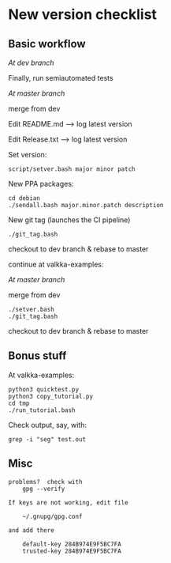 # New version checklist

## Basic workflow

*At dev branch*

Finally, run semiautomated tests

*At master branch*

merge from dev

Edit README.md --> log latest version

Edit Release.txt --> log latest version

Set version:
```
script/setver.bash major minor patch
```

New PPA packages:
```
cd debian
./sendall.bash major.minor.patch description
```

New git tag (launches the CI pipeline)
```
./git_tag.bash
```

checkout to dev branch & rebase to master

continue at valkka-examples:

*At master branch*

merge from dev

```
./setver.bash
./git_tag.bash
```

checkout to dev branch & rebase to master

## Bonus stuff

At valkka-examples:
```
python3 quicktest.py
python3 copy_tutorial.py
cd tmp
./run_tutorial.bash
```

Check output, say, with:
```
grep -i "seg" test.out
```

## Misc

```
problems?  check with
    gpg --verify

If keys are not working, edit file

    ~/.gnupg/gpg.conf

and add there

    default-key 284B974E9F5BC7FA
    trusted-key 284B974E9F5BC7FA
```
